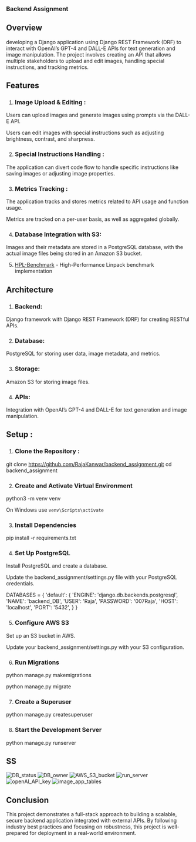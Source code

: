 
### Backend Assignment
## Overview
developing a Django application using Django REST Framework (DRF) to interact with OpenAI’s GPT-4 and DALL-E APIs for text generation and image manipulation. The project involves creating an API that allows multiple stakeholders to upload and edit images, handling special instructions, and tracking metrics.

## Features
1. ### Image Upload & Editing :
Users can upload images and generate images using prompts via the DALL-E API.

Users can edit images with special instructions such as adjusting brightness, contrast, and sharpness.

2. ### Special Instructions Handling :
The application can divert code flow to handle specific instructions like saving images or adjusting image properties.

3. ### Metrics Tracking : 

The application tracks and stores metrics related to API usage and function usage.

Metrics are tracked on a per-user basis, as well as aggregated globally.

4. ### Database Integration with S3: 

Images and their metadata are stored in a PostgreSQL database, with the actual image files being stored in an Amazon S3 bucket.

5. [HPL-Benchmark](#HPL-Benchmark) - High-Performance Linpack benchmark implementation

## Architecture

1. ### Backend: 
Django framework with Django REST Framework (DRF) for creating RESTful APIs.

2. ### Database: 
PostgreSQL for storing user data, image metadata, and metrics.

3. ### Storage: 
Amazon S3 for storing image files.

4. ### APIs: 
Integration with OpenAI’s GPT-4 and DALL-E for text generation and image manipulation.

## Setup :
1. ### Clone the Repository :

git clone https://github.com/RajaKanwar/backend_assignment.git
cd backend_assignment

2. ### Create and Activate Virtual Environment

python3 -m venv venv

On Windows use `venv\Scripts\activate`

3. ### Install Dependencies

pip install -r requirements.txt

4. ### Set Up PostgreSQL

Install PostgreSQL and create a database.

Update the backend_assignment/settings.py file with your PostgreSQL credentials.

DATABASES = {
    'default': {
        'ENGINE': 'django.db.backends.postgresql',
        'NAME': 'backend_DB',
        'USER': 'Raja',
        'PASSWORD': '007Raja',
        'HOST': 'localhost',
        'PORT': '5432',
    }
}


5. ### Configure AWS S3

Set up an S3 bucket in AWS.

Update your backend_assignment/settings.py with your S3 configuration.

6. ### Run Migrations

python manage.py makemigrations

python manage.py migrate

7. ### Create a Superuser

python manage.py createsuperuser

8. ### Start the Development Server

python manage.py runserver

## SS

![DB_status](https://github.com/user-attachments/assets/e9fa728e-5459-4960-804c-7142145a7288)
![DB_owner](https://github.com/user-attachments/assets/261514b0-9425-4483-ae27-7f722238a2f4)
![AWS_S3_bucket](https://github.com/user-attachments/assets/ed4d30a5-1357-41da-9bde-e5a94afcfd02)
![run_server](https://github.com/user-attachments/assets/e577a8ba-99bf-40a0-8829-cde5f5226e34)
![openAI_API_key](https://github.com/user-attachments/assets/a731c6e8-f207-4932-9a24-9a347e914f88)
![image_app_tables](https://github.com/user-attachments/assets/5cd27661-5234-4f38-8d1e-afa9c2014de6)


## Conclusion

This project demonstrates a full-stack approach to building a scalable, secure backend application integrated with external APIs. By following industry best practices and focusing on robustness, this project is well-prepared for deployment in a real-world environment.
